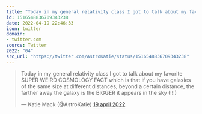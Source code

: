 ```yaml
---
title: "Today in my general relativity class I got to talk about my favorite SUPER WEIRD COSMOLOGY FACT whic..."
id: 1516548836709343238
date: 2022-04-19 22:46:33
icon: twitter
domain:
- twitter.com
source: Twitter
2022: "04"
src_url: "https://twitter.com/AstroKatie/status/1516548836709343238"
---
```

<blockquote class="twitter-tweet" data-lang="nl" data-dnt="true"><p lang="en" dir="ltr">Today in my general relativity class I got to talk about my favorite SUPER WEIRD COSMOLOGY FACT which is that if you have galaxies of the same size at different distances, beyond a certain distance, the farther away the galaxy is the BIGGER it appears in the sky (!!!)</p>&mdash; Katie Mack (@AstroKatie) <a href="https://twitter.com/AstroKatie/status/1516548836709343238?ref_src=twsrc%5Etfw">19 april 2022</a></blockquote>
<script async src="https://platform.twitter.com/widgets.js" charset="utf-8"></script>

